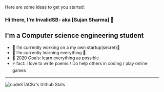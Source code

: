 Here are some ideas to get you started:

### Hi there, I'm InvalidSB- aka [Sujan Sharma] 👋

## I'm a Computer science engineering student
- 🔭 I’m currently working on a my own startup(secret)🤣
- 🌱 I’m currently learning everything 🤣
- 🥅 2020 Goals: learn everything as possible
- ⚡ fact: I love to write poems / Do help others in coding / play online games



---
<img align="left" alt="codeSTACKr's Github Stats" src="https://github-readme-stats.vercel.app/api?username=InvalidSB&show_icons=true&hide_border=true" />


